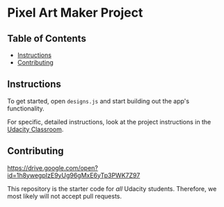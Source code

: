 # Pixel Art Maker Project

## Table of Contents

* [Instructions](#instructions)
* [Contributing](#contributing)

## Instructions

To get started, open `designs.js` and start building out the app's functionality.

For specific, detailed instructions, look at the project instructions in the [Udacity Classroom](https://classroom.udacity.com/me).

## Contributing
https://drive.google.com/open?id=1h8ywegpIzE9yUg96gMxE6yTp3PWK7Z97

This repository is the starter code for _all_ Udacity students. Therefore, we most likely will not accept pull requests.
